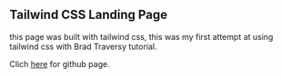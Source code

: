 ## Tailwind CSS Landing Page

this page was built with tailwind css, this was my first attempt at using tailwind css with Brad Traversy tutorial.

Clich [here](https://ralatcode.github.io/landing-page-with-tailwind/src/index.html) for github page.